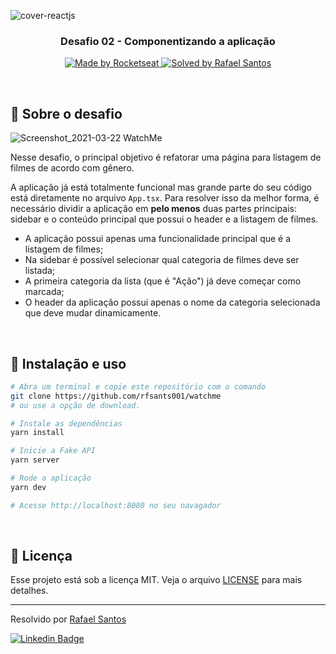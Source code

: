 
![cover-reactjs](https://user-images.githubusercontent.com/53949076/112015759-dd14e500-8b0a-11eb-9900-d2b4deb79f68.png)


<h3 align="center">
  Desafio 02 - Componentizando a aplicação
</h3>

<p align="center">
  <a href="https://rocketseat.com.br">
    <img alt="Made by Rocketseat" src="https://img.shields.io/badge/made%20by-Rocketseat-%2306b656?style=flat-square">
  </a>
  
  <a href="https://www.linkedin.com/in/rafael-santos-98047b178/">
    <img alt="Solved by Rafael Santos" src="https://img.shields.io/badge/solved%20by-Rafael%20Santos-%2306b656?style=flat-square">
  </a>
</p>

<br>

## :rocket: Sobre o desafio


![Screenshot_2021-03-22 WatchMe](https://user-images.githubusercontent.com/53949076/112015933-046bb200-8b0b-11eb-9992-afeeed5559e5.png)

Nesse desafio, o principal objetivo é refatorar uma página para listagem de filmes de acordo com gênero. 

A aplicação já está totalmente funcional mas grande parte do seu código está diretamente no arquivo `App.tsx`. Para resolver isso da melhor forma, é necessário dividir a aplicação em **pelo menos** duas partes principais: sidebar e o conteúdo principal que possui o header e a listagem de filmes.

- A aplicação possui apenas uma funcionalidade principal que é a listagem de filmes;
- Na sidebar é possível selecionar qual categoria de filmes deve ser listada;
- A primeira categoria da lista (que é "Ação") já deve começar como marcada;
- O header da aplicação possui apenas o nome da categoria selecionada que deve mudar dinamicamente.

<br>

## :wrench: Instalação e uso

```bash
# Abra um terminal e copie este repositório com o comando
git clone https://github.com/rfsants001/watchme
# ou use a opção de download.

# Instale as dependências
yarn install

# Inicie a Fake API
yarn server

# Rode a aplicação
yarn dev

# Acesse http://localhost:8080 no seu navagador
```

<br>

## :memo: Licença

Esse projeto está sob a licença MIT. Veja o arquivo [LICENSE](/LICENSE) para mais detalhes.

---

Resolvido por [Rafael Santos](https://github.com/rfsants001)

[![Linkedin Badge](https://img.shields.io/badge/-Rafael%20Santos-blue?style=flat-square&logo=Linkedin&logoColor=white&link=https://www.linkedin.com/in/rafael-santos-98047b178/)](https://www.linkedin.com/in/rafael-santos-98047b178/) 
